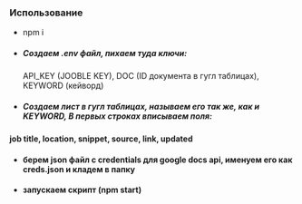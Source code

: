 ### Использование

- npm i
- ##### Создаем .env файл, пихаем туда ключи:
  API_KEY (JOOBLE KEY), DOC (ID документа в гугл таблицах), KEYWORD (кейворд)
- ##### Создаем лист в гугл таблицах, называем его так же, как и KEYWORD, В первых строках вписываем поля:

#### job title, location, snippet, source, link, updated

- #### берем json файл с credentials для google docs api, именуем его как creds.json и кладем в папку
- #### запускаем скрипт (npm start)
